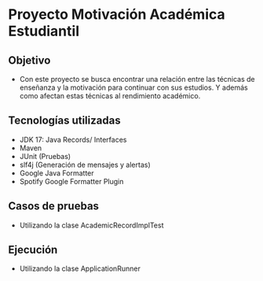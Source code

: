 # Proyecto Motivación Académica Estudiantil 

## Objetivo

- Con este proyecto se busca encontrar una relación entre las técnicas de enseñanza 
  y la motivación para continuar con sus estudios.
  Y además como afectan estas técnicas al rendimiento académico.

## Tecnologías utilizadas

- JDK 17: Java Records/ Interfaces
- Maven
- JUnit (Pruebas)
- slf4j (Generación de mensajes y alertas)
- Google Java Formatter
- Spotify Google Formatter Plugin


## Casos de pruebas

* Utilizando la clase AcademicRecordImplTest

## Ejecución

* Utilizando la clase ApplicationRunner
